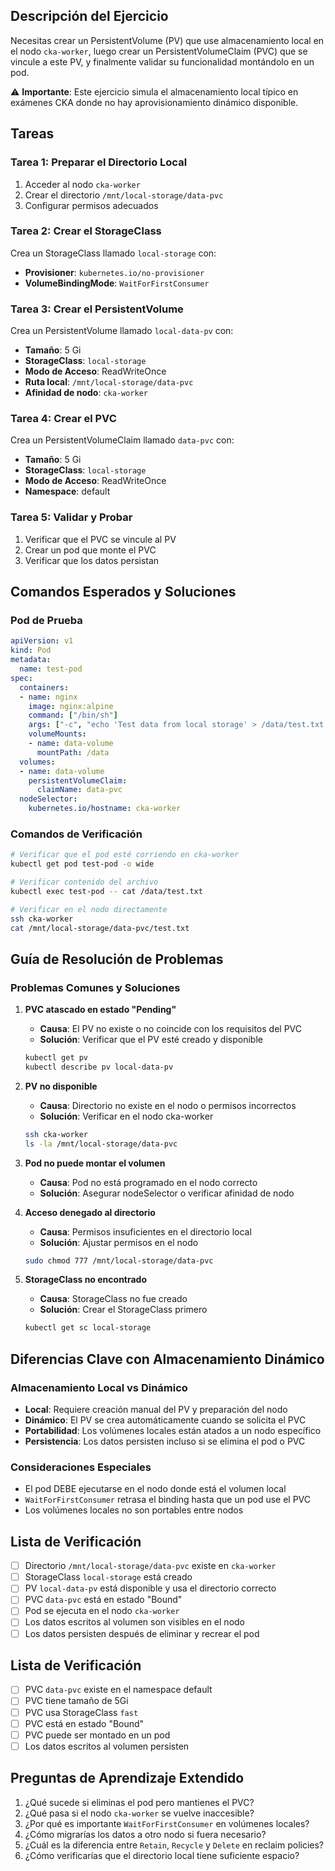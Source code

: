 ## Descripción del Ejercicio
Necesitas crear un PersistentVolume (PV) que use almacenamiento local en el nodo `cka-worker`, luego crear un PersistentVolumeClaim (PVC) que se vincule a este PV, y finalmente validar su funcionalidad montándolo en un pod.

⚠️ **Importante**: Este ejercicio simula el almacenamiento local típico en exámenes CKA donde no hay aprovisionamiento dinámico disponible.

## Tareas

### Tarea 1: Preparar el Directorio Local
1. Acceder al nodo `cka-worker`
2. Crear el directorio `/mnt/local-storage/data-pvc`
3. Configurar permisos adecuados

### Tarea 2: Crear el StorageClass
Crea un StorageClass llamado `local-storage` con:
- **Provisioner**: `kubernetes.io/no-provisioner`
- **VolumeBindingMode**: `WaitForFirstConsumer`

### Tarea 3: Crear el PersistentVolume
Crea un PersistentVolume llamado `local-data-pv` con:
- **Tamaño**: 5 Gi
- **StorageClass**: `local-storage`
- **Modo de Acceso**: ReadWriteOnce
- **Ruta local**: `/mnt/local-storage/data-pvc`
- **Afinidad de nodo**: `cka-worker`

### Tarea 4: Crear el PVC
Crea un PersistentVolumeClaim llamado `data-pvc` con:
- **Tamaño**: 5 Gi
- **StorageClass**: `local-storage`
- **Modo de Acceso**: ReadWriteOnce
- **Namespace**: default

### Tarea 5: Validar y Probar
1. Verificar que el PVC se vincule al PV
2. Crear un pod que monte el PVC
3. Verificar que los datos persistan

## Comandos Esperados y Soluciones

### Pod de Prueba
```yaml
apiVersion: v1
kind: Pod
metadata:
  name: test-pod
spec:
  containers:
  - name: nginx
    image: nginx:alpine
    command: ["/bin/sh"]
    args: ["-c", "echo 'Test data from local storage' > /data/test.txt && nginx -g 'daemon off;'"]
    volumeMounts:
    - name: data-volume
      mountPath: /data
  volumes:
  - name: data-volume
    persistentVolumeClaim:
      claimName: data-pvc
  nodeSelector:
    kubernetes.io/hostname: cka-worker
```

### Comandos de Verificación
```bash
# Verificar que el pod esté corriendo en cka-worker
kubectl get pod test-pod -o wide

# Verificar contenido del archivo
kubectl exec test-pod -- cat /data/test.txt

# Verificar en el nodo directamente
ssh cka-worker
cat /mnt/local-storage/data-pvc/test.txt
```

## Guía de Resolución de Problemas

### Problemas Comunes y Soluciones

1. **PVC atascado en estado "Pending"**
   - **Causa**: El PV no existe o no coincide con los requisitos del PVC
   - **Solución**: Verificar que el PV esté creado y disponible
   ```bash
   kubectl get pv
   kubectl describe pv local-data-pv
   ```

2. **PV no disponible**
   - **Causa**: Directorio no existe en el nodo o permisos incorrectos
   - **Solución**: Verificar en el nodo cka-worker
   ```bash
   ssh cka-worker
   ls -la /mnt/local-storage/data-pvc
   ```

3. **Pod no puede montar el volumen**
   - **Causa**: Pod no está programado en el nodo correcto
   - **Solución**: Asegurar nodeSelector o verificar afinidad de nodo

4. **Acceso denegado al directorio**
   - **Causa**: Permisos insuficientes en el directorio local
   - **Solución**: Ajustar permisos en el nodo
   ```bash
   sudo chmod 777 /mnt/local-storage/data-pvc
   ```

5. **StorageClass no encontrado**
   - **Causa**: StorageClass no fue creado
   - **Solución**: Crear el StorageClass primero
   ```bash
   kubectl get sc local-storage
   ```

## Diferencias Clave con Almacenamiento Dinámico

### Almacenamiento Local vs Dinámico
- **Local**: Requiere creación manual del PV y preparación del nodo
- **Dinámico**: El PV se crea automáticamente cuando se solicita el PVC
- **Portabilidad**: Los volúmenes locales están atados a un nodo específico
- **Persistencia**: Los datos persisten incluso si se elimina el pod o PVC

### Consideraciones Especiales
- El pod DEBE ejecutarse en el nodo donde está el volumen local
- `WaitForFirstConsumer` retrasa el binding hasta que un pod use el PVC
- Los volúmenes locales no son portables entre nodos

## Lista de Verificación
- [ ] Directorio `/mnt/local-storage/data-pvc` existe en `cka-worker`
- [ ] StorageClass `local-storage` está creado
- [ ] PV `local-data-pv` está disponible y usa el directorio correcto
- [ ] PVC `data-pvc` está en estado "Bound"
- [ ] Pod se ejecuta en el nodo `cka-worker`
- [ ] Los datos escritos al volumen son visibles en el nodo
- [ ] Los datos persisten después de eliminar y recrear el pod

## Lista de Verificación
- [ ] PVC `data-pvc` existe en el namespace default
- [ ] PVC tiene tamaño de 5Gi
- [ ] PVC usa StorageClass `fast`
- [ ] PVC está en estado "Bound"
- [ ] PVC puede ser montado en un pod
- [ ] Los datos escritos al volumen persisten

## Preguntas de Aprendizaje Extendido
1. ¿Qué sucede si eliminas el pod pero mantienes el PVC?
2. ¿Qué pasa si el nodo `cka-worker` se vuelve inaccesible?
3. ¿Por qué es importante `WaitForFirstConsumer` en volúmenes locales?
4. ¿Cómo migrarías los datos a otro nodo si fuera necesario?
5. ¿Cuál es la diferencia entre `Retain`, `Recycle` y `Delete` en reclaim policies?
6. ¿Cómo verificarías que el directorio local tiene suficiente espacio?

